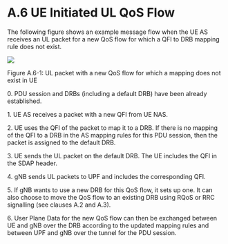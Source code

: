 # A.6 UE Initiated UL QoS Flow

The following figure shows an example message flow when the UE AS
receives an UL packet for a new QoS flow for which a QFI to DRB mapping
rule does not exist.

![](media/image118.wmf)

Figure A.6-1: UL packet with a new QoS flow for which a mapping does not
exist in UE

0\. PDU session and DRBs (including a default DRB) have been already
established.

1\. UE AS receives a packet with a new QFI from UE NAS.

2\. UE uses the QFI of the packet to map it to a DRB. If there is no
mapping of the QFI to a DRB in the AS mapping rules for this PDU
session, then the packet is assigned to the default DRB.

3\. UE sends the UL packet on the default DRB. The UE includes the QFI
in the SDAP header.

4\. gNB sends UL packets to UPF and includes the corresponding QFI.

5\. If gNB wants to use a new DRB for this QoS flow, it sets up one. It
can also choose to move the QoS flow to an existing DRB using RQoS or
RRC signalling (see clauses A.2 and A.3).

6\. User Plane Data for the new QoS flow can then be exchanged between
UE and gNB over the DRB according to the updated mapping rules and
between UPF and gNB over the tunnel for the PDU session.